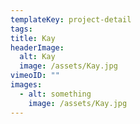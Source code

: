 ```yaml
---
templateKey: project-detail
tags:
title: Kay
headerImage:
  alt: Kay
  image: /assets/Kay.jpg
vimeoID: ""
images:
  - alt: something
    image: /assets/Kay.jpg
---
```


